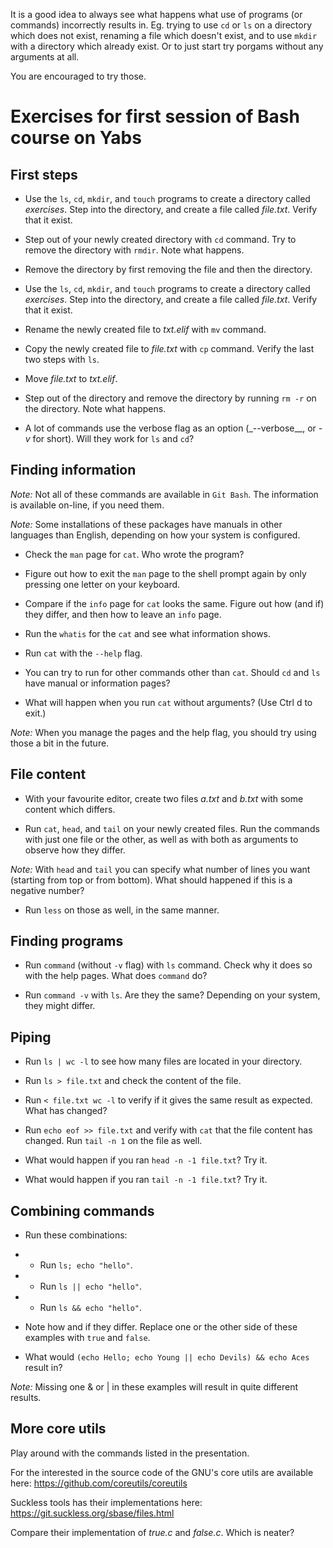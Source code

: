 It is a good idea to always see what happens what use of programs (or commands) incorrectly results in. Eg. trying to use `cd` or `ls` on a directory which does not exist, renaming a file which doesn't exist, and to use `mkdir` with a directory which already exist. Or to just start try porgams without any arguments at all.

You are encouraged to try those.

# Exercises for first session of Bash course on Yabs #

## First steps ##

* Use the `ls`, `cd`, `mkdir`, and `touch` programs to create a directory called _exercises_. Step into the directory, and create a file called _file.txt_. Verify that it exist.

* Step out of your newly created directory with `cd` command. Try to remove the directory with `rmdir`. Note what happens.

* Remove the directory by first removing the file and then the directory.

* Use the `ls`, `cd`, `mkdir`, and `touch` programs to create a directory called _exercises_. Step into the directory, and create a file called _file.txt_. Verify that it exist.

* Rename the newly created file to _txt.elif_ with `mv` command. 

* Copy the newly created file to _file.txt_ with `cp` command. Verify the last two steps with `ls`.

* Move _file.txt_ to _txt.elif_.

* Step out of the directory and remove the directory by running `rm -r` on the directory. Note what happens.

* A lot of commands use the verbose flag as an option (_--verbose__, or _-v_ for short). Will they work for `ls` and `cd`?

## Finding information ##

*Note:* Not all of these commands are available in `Git Bash`. The information is available on-line, if you need them.

*Note:* Some installations of these packages have manuals in other languages than English, depending on how your system is configured.

* Check the `man` page for `cat`. Who wrote the program?

* Figure out how to exit the `man` page to the shell prompt again by only pressing one letter on your keyboard.

* Compare if the `info` page for `cat` looks the same. Figure out how (and if) they differ, and then how to leave an `info` page.

* Run the `whatis` for the `cat` and see what information shows.

* Run `cat` with the `--help` flag.

* You can try to run for other commands other than `cat`. Should `cd` and `ls` have manual or information pages?

* What will happen when you run `cat` without arguments? (Use Ctrl d to exit.)

*Note:* When you manage the pages and the help flag, you should try using those a bit in the future.

## File content ##

* With your favourite editor, create two files _a.txt_ and _b.txt_ with some content which differs.

* Run `cat`, `head`, and `tail` on your newly created files. Run the commands with just one file or the other, as well as with both as arguments to observe how they differ.

*Note:* With `head` and `tail` you can specify what number of lines you want (starting from top or from bottom). What should happened if this is a negative number?

* Run `less` on those as well, in the same manner.

## Finding programs ##

* Run `command` (without `-v` flag) with `ls` command. Check why it does so with the help pages. What does `command` do?

* Run `command -v` with `ls`. Are they the same? Depending on your system, they might differ.

## Piping ##

* Run `ls | wc -l` to see how many files are located in your directory.

* Run `ls > file.txt` and check the content of the file.

* Run `< file.txt wc -l` to verify if it gives the same result as expected. What has changed?

* Run `echo eof >> file.txt` and verify with `cat` that the file content has changed. Run `tail -n 1` on the file as well.

* What would happen if you ran `head -n -1 file.txt`? Try it.

* What would happen if you ran `tail -n -1 file.txt`? Try it.

## Combining commands ##

* Run these combinations:

* * Run `ls; echo "hello"`.

* * Run `ls || echo "hello"`.

* * Run `ls && echo "hello"`.

* Note how and if they differ. Replace one or the other side of these examples with `true` and `false`.

* What would `(echo Hello; echo Young || echo Devils) && echo Aces` result in?

*Note:* Missing one & or | in these examples will result in quite different results.

## More core utils ##

Play around with the commands listed in the presentation. 

For the interested in the source code of the GNU's core utils are available here: https://github.com/coreutils/coreutils

Suckless tools has their implementations here: https://git.suckless.org/sbase/files.html

Compare their implementation of _true.c_ and _false.c_. Which is neater?
